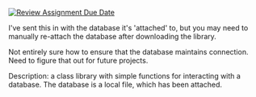 [![Review Assignment Due Date](https://classroom.github.com/assets/deadline-readme-button-24ddc0f5d75046c5622901739e7c5dd533143b0c8e959d652212380cedb1ea36.svg)](https://classroom.github.com/a/p5UCP9AO)

I've sent this in with the database it's 'attached' to, but you may need to manually re-attach the database after downloading the library.

Not entirely sure how to ensure that the database maintains connection. Need to figure that out for future projects.

Description: a class library with simple functions for interacting with a database. The database is a local file, which has been attached.

